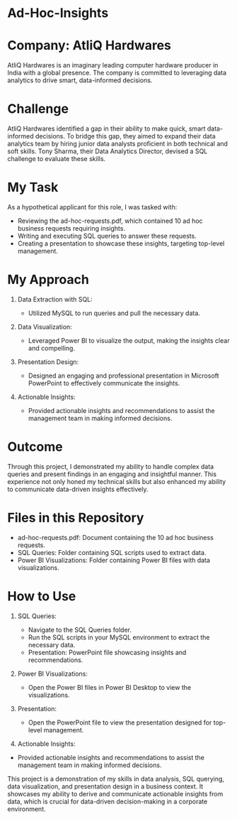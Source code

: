 # Ad-Hoc-Insights

# Company: AtliQ Hardwares
AtliQ Hardwares is an imaginary leading computer hardware producer in India with a global presence. The company is committed to leveraging data analytics to drive smart, data-informed decisions.

# Challenge
AtliQ Hardwares identified a gap in their ability to make quick, smart data-informed decisions. To bridge this gap, they aimed to expand their data analytics team by hiring junior data analysts proficient in both technical and soft skills. Tony Sharma, their Data Analytics Director, devised a SQL challenge to evaluate these skills.

# My Task
As a hypothetical applicant for this role, I was tasked with:

 * Reviewing the ad-hoc-requests.pdf, which contained 10 ad hoc business requests requiring insights.
 * Writing and executing SQL queries to answer these requests.
 * Creating a presentation to showcase these insights, targeting top-level management.
   
# My Approach
 1. Data Extraction with SQL:
    - Utilized MySQL to run queries and pull the necessary data.
   
 2. Data Visualization:
    - Leveraged Power BI to visualize the output, making the insights clear and compelling.
   
 3. Presentation Design:
    - Designed an engaging and professional presentation in Microsoft PowerPoint to effectively communicate the insights.
      
 4. Actionable Insights:
    - Provided actionable insights and recommendations to assist the management team in making informed decisions.
      
# Outcome
Through this project, I demonstrated my ability to handle complex data queries and present findings in an engaging and insightful manner. This experience not only honed my technical skills but also enhanced my ability to communicate data-driven insights effectively.

# Files in this Repository
  * ad-hoc-requests.pdf: Document containing the 10 ad hoc business requests.
  * SQL Queries: Folder containing SQL scripts used to extract data.
  * Power BI Visualizations: Folder containing Power BI files with data visualizations.

# How to Use
 1. SQL Queries:
    - Navigate to the SQL Queries folder.
    - Run the SQL scripts in your MySQL environment to extract the necessary data.
    - Presentation: PowerPoint file showcasing insights and recommendations.
      
 2. Power BI Visualizations:
    - Open the Power BI files in Power BI Desktop to view the visualizations.
      
 3. Presentation:
    - Open the PowerPoint file to view the presentation designed for top-level management.
      
 4. Actionable Insights:
   - Provided actionable insights and recommendations to assist the management team in making informed decisions.
      
This project is a demonstration of my skills in data analysis, SQL querying, data visualization, and presentation design in a business context. It showcases my ability to derive and communicate actionable insights from data, which is crucial for data-driven decision-making in a corporate environment.
